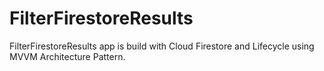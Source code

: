 # FilterFirestoreResults
FilterFirestoreResults app is build with Cloud Firestore and Lifecycle using MVVM Architecture Pattern.
